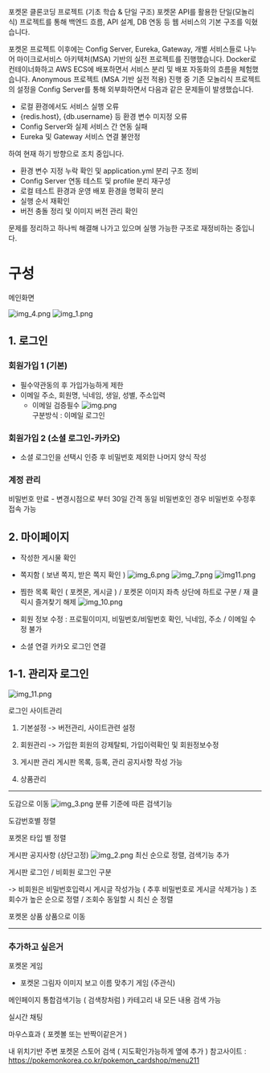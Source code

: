 포켓몬 클론코딩 프로젝트 (기초 학습 & 단일 구조)
포켓몬 API를 활용한 단일(모놀리식) 프로젝트를 통해 백엔드 흐름, API 설계, DB 연동 등 웹 서비스의 기본 구조를 익혔습니다.



포켓몬 프로젝트 이후에는 Config Server, Eureka, Gateway, 개별 서비스들로 나누어 마이크로서비스 아키텍처(MSA) 기반의 실전 프로젝트를 진행했습니다.
Docker로 컨테이너화하고 AWS ECS에 배포하면서 서비스 분리 및 배포 자동화의 흐름을 체험했습니다.
Anonymous 프로젝트 (MSA 기반 실전 적용) 진행 중
기존 모놀리식 프로젝트의 설정을 Config Server를 통해 외부화하면서 다음과 같은 문제들이 발생했습니다.

- 로컬 환경에서도 서비스 실행 오류
- {redis.host}, {db.username} 등 환경 변수 미지정 오류
- Config Server와 실제 서비스 간 연동 실패
- Eureka 및 Gateway 서비스 연결 불안정

하여 현재 하기 방향으로 조치 중입니다.

- 환경 변수 지정 누락 확인 및 application.yml 분리 구조 정비
- Config Server 연동 테스트 및 profile 분리 재구성
- 로컬 테스트 환경과 운영 배포 환경을 명확히 분리
- 실행 순서 재확인
- 버전 충돌 정리 및 이미지 버전 관리 확인

문제를 정리하고 하나씩 해결해 나가고 있으며 실행 가능한 구조로 재정비하는 중입니다.

# 구성
메인화면

![img_4.png](src/main/resources/static/front/images/img_4.png)
![img_1.png](src/main/resources/static/front/images/img_1.png)
## 1. 로그인
   
### 회원가입 1 (기본)
- 필수약관동의 후 가입가능하게 제한
- 이메일 주소, 회원명, 닉네임, 생일, 성별, 주소입력
  - 이메일 검증필수
![img.png](src/main/resources/static/front/images/img.png)  
구분방식 : 이메일 로그인

### 회원가입 2 (소셜 로그인-카카오)
- 소셜 로그인을 선택시 인증 후 비밀번호 제외한 나머지 양식 작성

### 계정 관리
비밀번호 만료 - 변경시점으로 부터 30일 간격 동일 비밀번호인 경우 비밀번호 수정후 접속 가능

## 2. 마이페이지
- 작성한 게시물 확인
- 쪽지함 ( 보낸 쪽지, 받은 쪽지 확인 )
![img_6.png](src/main/resources/static/front/images/img_6.png)
![img_7.png](src/main/resources/static/front/images/img_7.png)
![img11.png](src/main/resources/static/front/images/img11.png)
- 찜한 목록 확인 ( 포켓몬, 게시글 ) / 포켓몬 이미지 좌측 상단에 하트로 구분 / 재 클릭시 즐겨찾기 해제
![img_10.png](src/main/resources/static/front/images/img_10.png)

- 회원 정보 수정 : 프로필이미지, 비밀번호/비밀번호 확인, 닉네임, 주소 / 이메일 수정 불가

- 소셜 연결
카카오 로그인 연결

## 1-1. 관리자 로그인

![img_11.png](src/main/resources/static/front/images/img_11.png)

로그인
사이트관리
1. 기본설정 -> 버전관리, 사이트관련 설정
2. 회원관리 -> 가입한 회원의 강제탈퇴, 가입이력확인 및 회원정보수정 

3. 게시판 관리
  게시판 목록, 등록, 관리
  공지사항 작성 가능

4. 상품관리

---


도감으로 이동
![img_3.png](src/main/resources/static/front/images/img_3.png)
분류 기준에 따른 검색기능

도감번호별 정렬

포켓몬 타입 별 정렬 

게시판
공지사항 (상단고정)
![img_2.png](src/main/resources/static/front/images/img_2.png)
최신 순으로 정렬, 검색기능 추가

게시판
로그인 / 비회원 로그인 구분

-> 비회원은 비밀번호입력시 게시글 작성가능 ( 추후 비밀번호로 게시글 삭제가능 )
조회수가 높은 순으로 정렬 / 조회수 동일할 시 최신 순 정렬

포켓몬 상품
상품으로 이동

---
### 추가하고 싶은거

포켓몬 게임
- 포켓몬 그림자 이미지 보고 이름 맞추기 게임 (주관식)

메인페이지 통합검색기능 ( 검색창처럼 )
카테고리 내 모든 내용 검색 가능

실시간 채팅

마우스효과 ( 포켓볼 또는 반짝이같은거 )

내 위치기반 주변 포켓몬 스토어 검색 ( 지도확인가능하게 옆에 추가 )
참고사이트 : https://pokemonkorea.co.kr/pokemon_cardshop/menu211


